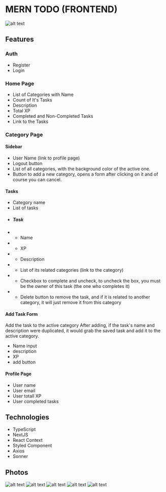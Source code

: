 # MERN TODO (FRONTEND)

![alt text](https://res.cloudinary.com/driq6cudi/image/upload/v1705066080/xdsv27aqt3zozsqncnrh.png)

## Features

### Auth

- Register
- Login

### Home Page

- List of Categories with Name
- Count of It's Tasks
- Description
- Total XP
- Completed and Non-Completed Tasks
- Link to the Tasks

### Category Page

#### Sidebar

- User Name (link to profile page)
- Logout button
- List of all categories, with the background color of the active one.
- Button to add a new category, opens a form after clicking on it and of course you can cancel.

#### Tasks

- Category name
- List of tasks
- ##### Task
- - Name
- - XP
- - Description
- - List of its related categories (link to the category)
- - Checkbox to complete and uncheck, to uncheck the box, you must be the owner of this task (the one who completes it)
- - Delete button to remove the task, and if it is related to another category, it will just remove it from this category

#### Add Task Form

Add the task to the active category
After adding, if the task's name and description were duplicated, it would grab the saved task and add it to the active category.

- Name input
- description
- XP
- add button

#### Profile Page

- User name
- User email
- User totall XP
- User completed tasks

## Technologies

- TypeScript
- NextJS
- React Context
- Styled Component
- Axios
- Sonner

## Photos

![alt text](https://res.cloudinary.com/driq6cudi/image/upload/v1705066080/dblysz39grm8old7zawp.png)
![alt text](https://res.cloudinary.com/driq6cudi/image/upload/v1705066080/xdsv27aqt3zozsqncnrh.png)
![alt text](https://res.cloudinary.com/driq6cudi/image/upload/v1705066080/z5mkvoll5djhjtsfpwtb.png)
![alt text](https://res.cloudinary.com/driq6cudi/image/upload/v1705066079/co8zknyrcjoimmky8llk.png)
![alt text](https://res.cloudinary.com/driq6cudi/image/upload/v1705066081/xnbyiljm55kw0vsqkzph.png)
